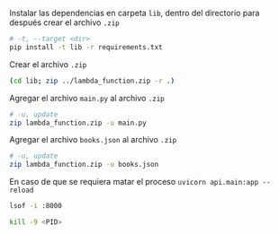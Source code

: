 Instalar las dependencias en carpeta `lib`, dentro del directorio para después crear el archivo `.zip`

```bash
# -t, --target <dir>
pip install -t lib -r requirements.txt
```

Crear el archivo `.zip`

```bash
(cd lib; zip ../lambda_function.zip -r .)
```

Agregar el archivo `main.py` al archivo `.zip`

```bash
# -u, update
zip lambda_function.zip -u main.py
```

Agregar el archivo `books.json` al archivo `.zip`

```bash
# -u, update
zip lambda_function.zip -u books.json
```

En caso de que se requiera matar el proceso `uvicorn api.main:app --reload`

```bash
lsof -i :8000
```

```bash
kill -9 <PID>
```


```bash
```

```bash
```

```bash
```
